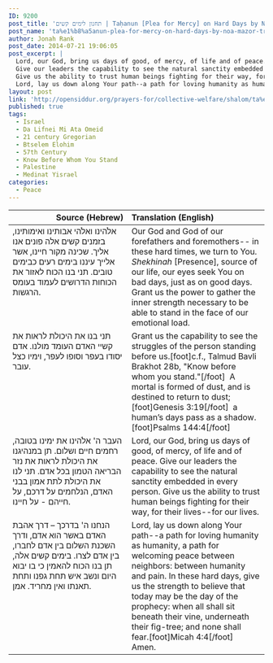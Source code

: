```yaml
---
ID: 9200
post_title: 'תחנון לימים קשים | Taḥanun [Plea for Mercy] on Hard Days by Noa Mazor (trans. by Jonah Rank)'
post_name: 'ta%e1%b8%a5anun-plea-for-mercy-on-hard-days-by-noa-mazor-trans-by-jonah-rank'
author: Jonah Rank
post_date: 2014-07-21 19:06:05
post_excerpt: |
  Lord, our God, bring us days of good, of mercy, of life and of peace.
  Give our leaders the capability to see the natural sanctity embedded in every person.
  Give us the ability to trust human beings fighting for their way, for their lives--for our lives.
  Lord, lay us down along Your path--a path for loving humanity as humanity, a path for welcoming peace between neighbors: between humanity and pain.
layout: post
link: 'http://opensiddur.org/prayers-for/collective-welfare/shalom/ta%e1%b8%a5anun-plea-for-mercy-on-hard-days-by-noa-mazor-trans-by-jonah-rank/'
published: true
tags:
  - Israel
  - Da Lifnei Mi Ata Omeid
  - 21 century Gregorian
  - Btselem Elohim
  - 57th Century
  - Know Before Whom You Stand
  - Palestine
  - Medinat Yisrael
categories:
  - Peace
---
```

<table style="margin-left: auto;margin-right: auto;" class="draggable">
<thead><tr><th id="x" style="text-align: right;">Source (Hebrew)</th><th style="text-align: left;">Translation (English)</th></tr></thead>
<tbody>
<tr>
<td style="vertical-align:top;" width="46%">
<div class="liturgy"><span lang="he">
אלֹהינו ואלֹהי אבותינו ואימותינו, 
בזמנים קשים אלה פונים אנו אליך.
שכינה מקור חיינו, 
אשר אלייך עיננו בימים רעים כבימים טובים.
תני בנו הכוח לאזור את הכוחות הדרושים 
לעמוד בעומס הרגשות. 
</span></div></td>
 
<td style="vertical-align:top;" width="53%"><div class="english">
Our God and God of our forefathers and foremothers--
in these hard times, we turn to You.
<em>Shekhinah</em> [Presence], source of our life, 
our eyes seek You on bad days, just as on good days.
Grant us the power to gather the inner strength necessary 
to be able to stand in the face of our emotional load.
</div></td></tr>

<tr><td style="vertical-align:top;" width="46%"><div class="liturgy"><span lang="he">
תני בנו את היכולת לראות את קשיי האדם העומד מולנו.
אדם יסודו בעפר וסופו לעפר, 
וימיו כצל עובר. 
</span></div></td>
 
<td style="vertical-align:top;" width="53%"><div class="english">
Grant us the capability to see the struggles of the person standing before us.[foot]c.f., Talmud Bavli Brakhot 28b, "Know before whom you stand."[/foot]&nbsp;
A mortal is formed of dust, and is destined to return to dust;[foot]Genesis 3:19[/foot]&nbsp;
a human’s days pass as a shadow.[foot]Psalms 144:4[/foot]
</div></td></tr>

<tr><td style="vertical-align:top;" width="46%"><div class="liturgy"><span lang="he">
העבר ה' אלֹהינו את ימינו בטובה, רחמים חיים ושלום.
תן במנהיגנו את היכולת לראות את נזר הבריאה הטמון בכל אדם. 
תני לנו את היכולת לתת אמון בבני האדם, 
הנלחמים על דרכם, על חייהם - על חיינו.
</span></div></td>
 
<td style="vertical-align:top;" width="53%"><div class="english">
Lord, our God, bring us days of good, of mercy, of life and of peace.
Give our leaders the capability to see the natural sanctity embedded in every person.
Give us the ability to trust human beings 
fighting for their way, for their lives--for our lives.
</div></td></tr>

<tr><td style="vertical-align:top;" width="46%"><div class="liturgy"><span lang="he">
הנחנו ה' בדרכך – דרך אהבת האדם באשר הוא אדם, 
ודרך השכנת השלום בין אדם לחברו, בין אדם לצרו.
בימים קשים אלה, 
תן בנו הכוח להאמין כי בו יבוא היום 
ונשב איש תחת גפנו ותחת תאנתו ואין מחריד.
אמן.
</span></div></td>
 
<td style="vertical-align:top;" width="53%"><div class="english">
Lord, lay us down along Your path--a path for loving humanity as humanity, 
a path for welcoming peace between neighbors: between humanity and pain.
In these hard days, 
give us the strength to believe that today may be the day of the prophecy: 
when all shall sit beneath their vine, underneath their fig-tree; and none shall fear.[foot]Micah 4:4[/foot]&nbsp;
Amen.
</td></tr>
</tbody></table>